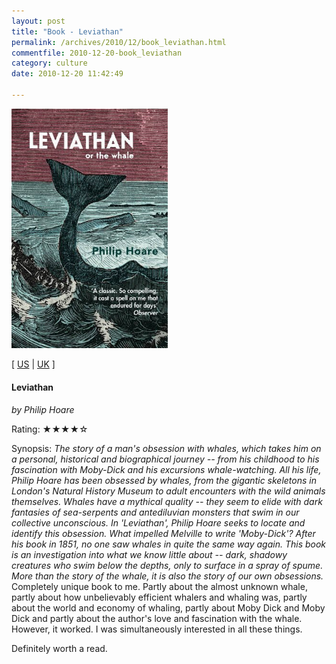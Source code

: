 ```yaml
---
layout: post
title: "Book - Leviathan"
permalink: /archives/2010/12/book_leviathan.html
commentfile: 2010-12-20-book_leviathan
category: culture
date: 2010-12-20 11:42:49

---
```


<img class="photo right" src="/assets/images/0007230141.jpg" width="250" alt="Leviathan cover" />

\[ [US](http://www.amazon.com/o/asin/0007230141) | [UK](http://www.amazon.co.uk/o/asin/0007230141) \]

#### Leviathan

<em>by Philip Hoare</em>

Rating: ★★★★☆

<div class="book_synopsis">
Synopsis: <em>The story of a man's obsession with whales, which takes him on a personal, historical and biographical journey -- from his childhood to his fascination with Moby-Dick and his excursions whale-watching. All his life, Philip Hoare has been obsessed by whales, from the gigantic skeletons in London's Natural History Museum to adult encounters with the wild animals themselves. Whales have a mythical quality -- they seem to elide with dark fantasies of sea-serpents and antediluvian monsters that swim in our collective unconscious. In 'Leviathan', Philip Hoare seeks to locate and identify this obsession. What impelled Melville to write 'Moby-Dick'? After his book in 1851, no one saw whales in quite the same way again. This book is an investigation into what we know little about -- dark, shadowy creatures who swim below the depths, only to surface in a spray of spume. More than the story of the whale, it is also the story of our own obsessions.</em>

</div>
Completely unique book to me. Partly about the almost unknown whale, partly about how unbelievably efficient whalers and whaling was, partly about the world and economy of whaling, partly about Moby Dick and Moby Dick and partly about the author's love and fascination with the whale. However, it worked. I was simultaneously interested in all these things.

Definitely worth a read.
